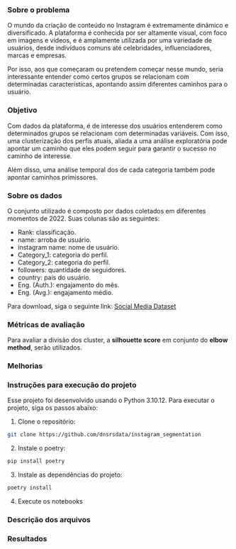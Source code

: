 ### Sobre o problema

O mundo da criação de conteúdo no Instagram é extremamente dinâmico e 
diversificado. A plataforma é conhecida por ser altamente visual, com foco em 
imagens e vídeos, e é amplamente utilizada por uma variedade de usuários, desde 
indivíduos comuns até celebridades, influenciadores, marcas e empresas.

Por isso, aos que começaram ou pretendem começar nesse mundo, seria interessante
entender como certos grupos se relacionam com determinadas características,
apontando assim diferentes caminhos para o usuário.

### Objetivo

Com dados da plataforma, é de interesse dos usuários entenderem como determinados
grupos se relacionam com determinadas variáveis. Com isso, uma clusterização dos
perfis atuais, aliada a uma análise exploratória pode apontar um caminho que
eles podem seguir para garantir o sucesso no caminho de interesse.

Além disso, uma análise temporal dos de cada categoria também pode apontar
caminhos primissores.

### Sobre os dados

O conjunto utilizado é composto por dados coletados em diferentes momentos 
de 2022. Suas colunas são as seguintes:
- Rank: classificação.
- name: arroba de usuário.
- instagram name: nome de usuário.
- Category_1: categoria do perfil.
- Category_2: categoria do perfil.
- followers: quantidade de seguidores.
- country: país do usuário.
- Eng. (Auth.): engajamento do mês.
- Eng. (Avg.): engajamento médio.

Para download, siga o seguinte link: [Social Media Dataset](https://www.kaggle.com/datasets/ramjasmaurya/top-1000-social-media-channels)

### Métricas de avaliação

Para avaliar a divisão dos cluster, a **silhouette score** em conjunto do 
**elbow method**, serão utilizados.

### Melhorias


### Instruções para execução do projeto

Esse projeto foi desenvolvido usando o Python 3.10.12. Para executar o projeto,
siga os passos abaixo:

1. Clone o repositório:
```sh
git clone https://github.com/dnsrsdata/instagram_segmentation
```
2. Instale o poetry:
```sh
pip install poetry
```
3. Instale as dependências do projeto:
```sh
poetry install
```
4. Execute os notebooks

### Descrição dos arquivos

### Resultados
